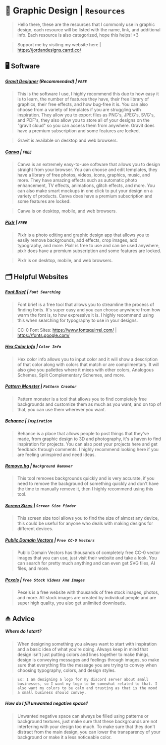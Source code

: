 # 🎨 Graphic Design | `Resources`
> Hello there, these are the resources that I commonly use in graphic design, each resource will be listed with the name, link, and additional info. Each resource is also categorized, hope this helps! <3

> Support me by visiting my website here | https://jordandesigns.carrd.co/

## 🖥️ Software

##### [__Gravit Designer__](https://www.designer.io/en/) (Recommended) | `FREE`

> This is the software I use, I highly recommend this due to how easy it is to learn, the number of features they have, their free library of graphics, their free effects, and how bug-free it is. You can also choose from a variety of templates if you are struggling with inspiration. They allow you to export files as PNG's, JPEG's, SVG's, and PDF's, they also allow you to store all of your designs on the "gravit cloud" so you can access them from anywhere. Gravit does have a premium subscription and some features are locked.

> Gravit is available on desktop and web browsers.

##### [__Canva__](https://canva.com/) | `FREE`

> Canva is an extremely easy-to-use software that allows you to design straight from your browser. You can choose and edit templates, they have a library of free photos, videos, icons, graphics, music, and more. They have amazing effects such as automatic photo enhancement, TV effects, animations, glitch effects, and more. You can also make smart mockups in one click to put your design on a variety of products. Canva does have a premium subscription and some features are locked.

> Canva is on desktop, mobile, and web browsers.

##### [__Pixlr__](https://pixlr.com/) | `FREE`

> Pixlr is a photo editing and graphic design app that allows you to easily remove backgrounds, add effects, crop images, add typography, and more. Pixlr is free to use and can be used anywhere, pixlr does have a premium subscription and some features are locked.

> Pixlr is on desktop, mobile, and web browsers.

## 🗂️ Helpful Websites

##### [Font Brief](https://www.fontbrief.com/) | `Font Searching`

> Font brief is a free tool that allows you to streamline the process of finding fonts. It's super easy and you can choose anywhere from how warm the font is, to how expressive it is. I highly recommend using this when searching for typography to use in your designs.

> CC-0 Font Sites: https://www.fontsquirrel.com/ | https://fonts.google.com/

##### [Hex Color Info](https://hexcolorpedia.com/) | `Color Info`

> Hex color info allows you to input color and it will show a description of that color along with colors that match or are complimentary. It will also give you pallettes where it mixes with other colors, Analogous Schemes, Split Complementary Schemes, and more.

##### [Pattern Monster](https://pattern.monster/) | `Pattern Creator`

> Pattern monster is a tool that allows you to find completely free backgrounds and customize them as much as you want, and on top of that, you can use them wherever you want.

##### [Behance](https://www.behance.net/) | `Inspiration`

> Behance is a place that allows people to post things that they've made, from graphic design to 3D and photography, it's a haven to find inspiration for projects. You can also post your projects here and get feedback through comments. I highly recommend looking here if you are feeling uninspired and need ideas.

##### [Remove.bg](https://www.remove.bg/) | `Background Remover`

> This tool removes backgrounds quickly and is very accurate, if you need to remove the background of something quickly and don't have the time to manually remove it, then I highly recommend using this tool.

##### [Screen Sizes](https://www.screensizes.app/) | `Screen Size Finder`

> This screen size tool allows you to find the size of almost any device, this could be useful for anyone who deals with making designs for different devices.

##### [Public Domain Vectors](https://publicdomainvectors.org/) | `Free CC-0 Vectors`

> Public Domain Vectors has thousands of completely free CC-0 vector images that you can use, just visit their website and take a look. You can search for pretty much anything and can even get SVG files, AI files, and more.

##### [Pexels](https://www.pexels.com/) | `Free Stock Videos And Images`

> Pexels is a free website with thousands of free stock images, photos, and more. All stock images are created by individual people and are super high quality, you also get unlimited downloads.

## ⏏️ Advice

##### Where do I start?

> When designing something you always want to start with inspiration and a basic idea of what you're doing. Always keep in mind that design isn't just putting colors and lines together to make things, design is conveying messages and feelings through images, so make sure that everything fits the message you are trying to convey when choosing typography, colors, and design styles.

> `Ex: I am designing a logo for my discord server about small businesses, so I want my logo to be somewhat related to that. I also want my colors to be calm and trusting as that is the mood a small business should convey.`

##### How do I fill unwanted negative space?

> Unwanted negative space can always be filled using patterns or background textures, just make sure that these backgrounds are not interfering with your design too much. To make sure that they don't distract from the main design, you can lower the transparency of your background or make it a less noticeable color.
